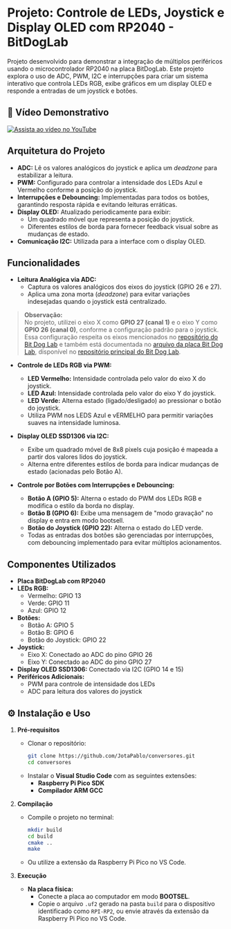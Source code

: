 # Projeto: Controle de LEDs, Joystick e Display OLED com RP2040 - BitDogLab

Projeto desenvolvido para demonstrar a integração de múltiplos periféricos usando o microcontrolador RP2040 na placa BitDogLab. Este projeto explora o uso de ADC, PWM, I2C e interrupções para criar um sistema interativo que controla LEDs RGB, exibe gráficos em um display OLED e responde a entradas de um joystick e botões.

## 🎥 Vídeo Demonstrativo
[![Assista ao vídeo no YouTube](https://img.youtube.com/vi/vnDr6rufKY8/hqdefault.jpg)](https://youtu.be/vnDr6rufKY8)

## Arquitetura do Projeto

- **ADC:** Lê os valores analógicos do joystick e aplica um *deadzone* para estabilizar a leitura.
- **PWM:** Configurado para controlar a intensidade dos LEDs Azul e Vermelho conforme a posição do joystick.
- **Interrupções e Debouncing:** Implementadas para todos os botões, garantindo resposta rápida e evitando leituras erráticas.
- **Display OLED:** Atualizado periodicamente para exibir:
  - Um quadrado móvel que representa a posição do joystick.
  - Diferentes estilos de borda para fornecer feedback visual sobre as mudanças de estado.
- **Comunicação I2C:** Utilizada para a interface com o display OLED.

## Funcionalidades

- **Leitura Analógica via ADC:**
  - Captura os valores analógicos dos eixos do joystick (GPIO 26 e 27).
  - Aplica uma zona morta (*deadzone*) para evitar variações indesejadas quando o joystick está centralizado.
    
> **Observação:**  
> No projeto, utilizei o eixo X como **GPIO 27 (canal 1)** e o eixo Y como **GPIO 26 (canal 0)**, conforme a configuração padrão para o joystick.  
> Essa configuração respeita os eixos mencionados no [repositório do Bit Dog Lab](https://github.com/BitDogLab/BitDogLab-C/tree/main/joystick) e também está documentada no [arquivo da placa Bit Dog Lab](https://docs.google.com/document/d/13-68OqiU7ISE8U2KPRUXT2ISeBl3WPhXjGDFH52eWlU/edit?tab=t.0), disponível no [repositório principal do Bit Dog Lab](https://github.com/BitDogLab/BitDogLab?tab=readme-ov-file).


- **Controle de LEDs RGB via PWM:**
  - **LED Vermelho:** Intensidade controlada pelo valor do eixo X do joystick.
  - **LED Azul:** Intensidade controlada pelo valor do eixo Y do joystick.
  - **LED Verde:** Alterna estado (ligado/desligado) ao pressionar o botão do joystick.
  - Utiliza PWM nos LEDS Azul e vERMELHO para permitir variações suaves na intensidade luminosa.

- **Display OLED SSD1306 via I2C:**
  - Exibe um quadrado móvel de 8x8 pixels cuja posição é mapeada a partir dos valores lidos do joystick.
  - Alterna entre diferentes estilos de borda para indicar mudanças de estado (acionadas pelo Botão A).

- **Controle por Botões com Interrupções e Debouncing:**
  - **Botão A (GPIO 5):** Alterna o estado do PWM dos LEDs RGB e modifica o estilo da borda no display.
  - **Botão B (GPIO 6):** Exibe uma mensagem de "modo gravação" no display e entra em modo bootsell.
  - **Botão do Joystick (GPIO 22):** Alterna o estado do LED verde.
  - Todas as entradas dos botões são gerenciadas por interrupções, com debouncing implementado para evitar múltiplos acionamentos.

## Componentes Utilizados

- **Placa BitDogLab com RP2040**
- **LEDs RGB:**
  - Vermelho: GPIO 13
  - Verde: GPIO 11
  - Azul: GPIO 12
- **Botões:**
  - Botão A: GPIO 5
  - Botão B: GPIO 6
  - Botão do Joystick: GPIO 22
- **Joystick:**
  - Eixo X: Conectado ao ADC do pino GPIO 26
  - Eixo Y: Conectado ao ADC do pino GPIO 27
- **Display OLED SSD1306:** Conectado via I2C (GPIO 14 e 15)
- **Periféricos Adicionais:**
  - PWM para controle de intensidade dos LEDs
  - ADC para leitura dos valores do joystick

## ⚙️ Instalação e Uso

1. **Pré-requisitos**
   - Clonar o repositório:
     ```bash
     git clone https://github.com/JotaPablo/conversores.git
     cd conversores
     ```
   - Instalar o **Visual Studio Code** com as seguintes extensões:
     - **Raspberry Pi Pico SDK**
     - **Compilador ARM GCC**

2. **Compilação**
   - Compile o projeto no terminal:
     ```bash
     mkdir build
     cd build
     cmake ..
     make
     ```
   - Ou utilize a extensão da Raspberry Pi Pico no VS Code.

3. **Execução**
   - **Na placa física:** 
     - Conecte a placa ao computador em modo **BOOTSEL**.
     - Copie o arquivo `.uf2` gerado na pasta `build` para o dispositivo identificado como `RPI-RP2`, ou envie através da extensão da Raspberry Pi Pico no VS Code.


